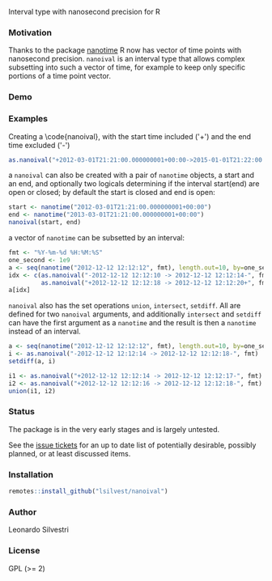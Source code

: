 Interval type with nanosecond precision for R

### Motivation

Thanks to the package
[nanotime](https://cran.r-project.org/web/packages/nanotime/index.html)
R now has vector of time points with nanosecond precision. `nanoival`
is an interval type that allows complex subsetting into such a vector
of time, for example to keep only specific portions of a time point
vector.

### Demo

### Examples

Creating a \code{nanoival}, with the start time included ('+') and the end
time excluded ('-')

~~~ R
as.nanoival("+2012-03-01T21:21:00.000000001+00:00->2015-01-01T21:22:00.000000999+04:00-")
~~~

a `nanoival` can also be created with a pair of `nanotime` objects, a start
and an end, and optionally two logicals determining if the interval start(end) are open
or closed; by default the start is closed and end is open:

~~~ R
start <- nanotime("2012-03-01T21:21:00.000000001+00:00")
end <- nanotime("2013-03-01T21:21:00.000000001+00:00")
nanoival(start, end)
~~~

a vector of `nanotime` can be subsetted by an interval:

~~~ R
fmt <- "%Y-%m-%d %H:%M:%S"
one_second <- 1e9
a <- seq(nanotime("2012-12-12 12:12:12", fmt), length.out=10, by=one_second)
idx <- c(as.nanoival("-2012-12-12 12:12:10 -> 2012-12-12 12:12:14-", fmt),
         as.nanoival("+2012-12-12 12:12:18 -> 2012-12-12 12:12:20+", fmt))
a[idx]
~~~

`nanoival` also has the set operations `union`, `intersect`,
`setdiff`. All are defined for two `nanoival` arguments, and
additionally `intersect` and `setdiff` can have the first argument as
a `nanotime` and the result is then a `nanotime` instead of an
interval.

~~~ R
a <- seq(nanotime("2012-12-12 12:12:12", fmt), length.out=10, by=one_second)
i <- as.nanoival("-2012-12-12 12:12:14 -> 2012-12-12 12:12:18-", fmt)
setdiff(a, i)

i1 <- as.nanoival("+2012-12-12 12:12:14 -> 2012-12-12 12:12:17-", fmt)
i2 <- as.nanoival("+2012-12-12 12:12:16 -> 2012-12-12 12:12:18-", fmt)
union(i1, i2)
~~~


### Status

The package is in the very early stages and is largely untested.

See the [issue tickets](https://github.com/lsilvestri/nanoival/issues)
for an up to date list of potentially desirable, possibly planned, or
at least discussed items.

### Installation

```r
remotes::install_github("lsilvest/nanoival")
```

### Author

Leonardo Silvestri

### License

GPL (>= 2)
